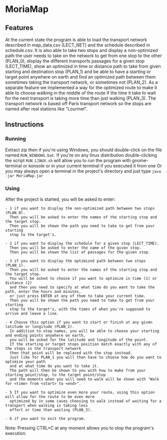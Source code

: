 # MoriaMap

## Features
At the current state the program is able to load the transport network described in map_data.csv (LECT_NET) and the schedule described in schedule.csv.
It is also able to take two stops and display a non-optimized path the user needs to take on the network to get from one stop to the other (PLAN_0),
display the different transports passages for a given stop (LECT_TIME),
show an optimized in time or distance path to take from given starting and destination stop (PLAN_1)
and be able to have a starting or target point anywhere on earth and find an optimized path between
them sometimes taking the transport network, or sometimes not (PLAN_2).
As a separate feature we implemented a way for the optimized route to make it able to choose walking in the middle of the route
if the time it take to wait for the next transport is taking more time than just walking (PLAN_3).
The transport network is based off Paris transport network so the stops are named after real stations like "Lourmel".

## Instructions

### Running
Extract zip then if you're using Windows, you should double-click on the file named `RUN_WINDOWS.bat`.
If you're on any linux distribution double-clicking the script `RUN_LINUX.sh` will allow you to run the program with gnome-terminal or konsole
or in your current terminal if you executed it from one
Or you may always open a terminal in the project's directory and just type `java -jar MoriaMap.jar`

### Using
After the project is started, you will be asked to enter:

    - 1 if you want to display the non-optimized path between two stops (PLAN_0).
      Then you will be asked to enter the names of the starting stop and the target stop.
      Then you will be shown the path you need to take to get from your starting
      stop to the target's.

    - 2 if you want to display the schedule for a given stop (LECT_TIME).
      Then you will be asked to enter the name of the given stop.
      Then you will be shown the list of passages for the given stop.

    - 3 if you want to display the optimized path between two stops (PLAN_1).
      Then you will be asked to enter the names of the starting stop and the target stop.
      You will be asked to choose if you want to optimize in time (1) or distance (2)
      and then you need to specify at what time do you want to take the path, enter the hours and minutes,
      or just press ENTER at any of them to take your current time.
      Then you will be shown the path you need to take to get from your starting
      stop to the target's, with the times of when you're supposed to arrive and leave a line.

    - 4 Choose this option if you want to start or finish at any given latitude or longitude (PLAN_2).
      In addition to stop names, you will be able to choose your starting and ending points anywhere on earth,
      you will be asked for the latitude and longitude of the point.
      If the starting or target stops position match exactly with any of the stops in the transport network
      then that point will be replaced with the stop instead.
      Just like for PLAN_1 you will then have to choose how do you want to optimize your path
      and at what time do you want to take it.
      The path will then be shown to you with how to make from your starting point/stop, to the target point/stop
      and the moments when you will need to walk will be shown with "Walk for <time> from <start> to <end>".

    - 5 If you want to optimize even more your route, using this option will allow for the route to be even more
      optimized by in some cases choosing to walk instead of waiting for a transport when walking is taking less
      effort or time than waiting (PLAN_3).

    - 6 if you want to exit the program.

Note: Pressing CTRL+C at any moment allows you to stop the program's execution.
